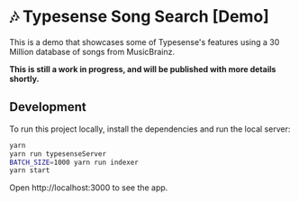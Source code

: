# 🎶 Typesense Song Search [Demo]

This is a demo that showcases some of Typesense's features using a 30 Million database of songs from MusicBrainz.

**This is still a work in progress, and will be published with more details shortly.**

## Development

To run this project locally, install the dependencies and run the local server:

```sh
yarn
yarn run typesenseServer
BATCH_SIZE=1000 yarn run indexer
yarn start
```

Open http://localhost:3000 to see the app.
